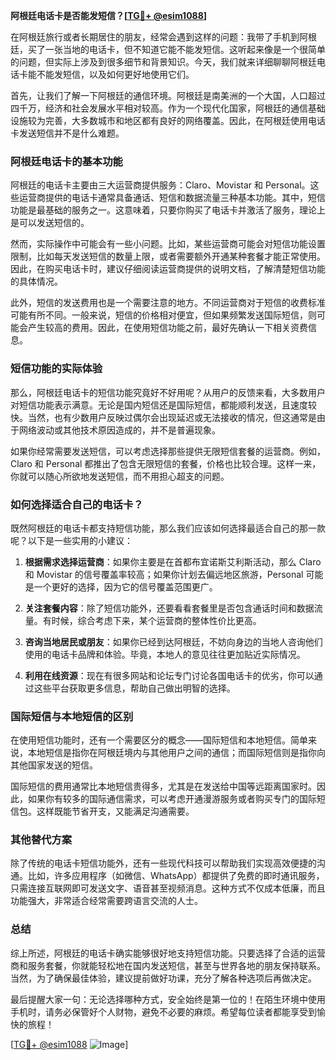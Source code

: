 **阿根廷电话卡是否能发短信？[[TG💪+ @esim1088](https://t.me/s/esim1088)]**

在阿根廷旅行或者长期居住的朋友，经常会遇到这样的问题：我带了手机到阿根廷，买了一张当地的电话卡，但不知道它能不能发短信。这听起来像是一个很简单的问题，但实际上涉及到很多细节和背景知识。今天，我们就来详细聊聊阿根廷电话卡能不能发短信，以及如何更好地使用它们。

首先，让我们了解一下阿根廷的通信环境。阿根廷是南美洲的一个大国，人口超过四千万，经济和社会发展水平相对较高。作为一个现代化国家，阿根廷的通信基础设施较为完善，大多数城市和地区都有良好的网络覆盖。因此，在阿根廷使用电话卡发送短信并不是什么难题。

### 阿根廷电话卡的基本功能

阿根廷的电话卡主要由三大运营商提供服务：Claro、Movistar 和 Personal。这些运营商提供的电话卡通常具备通话、短信和数据流量三种基本功能。其中，短信功能是最基础的服务之一。这意味着，只要你购买了电话卡并激活了服务，理论上是可以发送短信的。

然而，实际操作中可能会有一些小问题。比如，某些运营商可能会对短信功能设置限制，比如每天发送短信的数量上限，或者需要额外开通某种套餐才能正常使用。因此，在购买电话卡时，建议仔细阅读运营商提供的说明文档，了解清楚短信功能的具体情况。

此外，短信的发送费用也是一个需要注意的地方。不同运营商对于短信的收费标准可能有所不同。一般来说，短信的价格相对便宜，但如果频繁发送国际短信，则可能会产生较高的费用。因此，在使用短信功能之前，最好先确认一下相关资费信息。

### 短信功能的实际体验

那么，阿根廷电话卡的短信功能究竟好不好用呢？从用户的反馈来看，大多数用户对短信功能表示满意。无论是国内短信还是国际短信，都能顺利发送，且速度较快。当然，也有少数用户反映过偶尔会出现延迟或无法接收的情况，但这通常是由于网络波动或其他技术原因造成的，并不是普遍现象。

如果你经常需要发送短信，可以考虑选择那些提供无限短信套餐的运营商。例如，Claro 和 Personal 都推出了包含无限短信的套餐，价格也比较合理。这样一来，你就可以随心所欲地发送短信，而不用担心超支的问题。

### 如何选择适合自己的电话卡？

既然阿根廷的电话卡都支持短信功能，那么我们应该如何选择最适合自己的那一款呢？以下是一些实用的小建议：

1. **根据需求选择运营商**：如果你主要是在首都布宜诺斯艾利斯活动，那么 Claro 和 Movistar 的信号覆盖率较高；如果你计划去偏远地区旅游，Personal 可能是一个更好的选择，因为它的信号覆盖范围更广。

2. **关注套餐内容**：除了短信功能外，还要看看套餐里是否包含通话时间和数据流量。有时候，综合考虑下来，某个运营商的整体性价比更高。

3. **咨询当地居民或朋友**：如果你已经到达阿根廷，不妨向身边的当地人咨询他们使用的电话卡品牌和体验。毕竟，本地人的意见往往更加贴近实际情况。

4. **利用在线资源**：现在有很多网站和论坛专门讨论各国电话卡的优劣，你可以通过这些平台获取更多信息，帮助自己做出明智的选择。

### 国际短信与本地短信的区别

在使用短信功能时，还有一个需要区分的概念——国际短信和本地短信。简单来说，本地短信是指你在阿根廷境内与其他用户之间的通信；而国际短信则是指你向其他国家发送的短信。

国际短信的费用通常比本地短信贵得多，尤其是在发送给中国等远距离国家时。因此，如果你有较多的国际通信需求，可以考虑开通漫游服务或者购买专门的国际短信包。这样既能节省开支，又能满足沟通需要。

### 其他替代方案

除了传统的电话卡短信功能外，还有一些现代科技可以帮助我们实现高效便捷的沟通。比如，许多应用程序（如微信、WhatsApp）都提供了免费的即时通讯服务，只需连接互联网即可发送文字、语音甚至视频消息。这种方式不仅成本低廉，而且功能强大，非常适合经常需要跨语言交流的人士。

### 总结

综上所述，阿根廷的电话卡确实能够很好地支持短信功能。只要选择了合适的运营商和服务套餐，你就能轻松地在国内发送短信，甚至与世界各地的朋友保持联系。当然，为了确保最佳体验，建议提前做好功课，充分了解各种选项后再做决定。

最后提醒大家一句：无论选择哪种方式，安全始终是第一位的！在陌生环境中使用手机时，请务必保管好个人财物，避免不必要的麻烦。希望每位读者都能享受到愉快的旅程！

[[TG💪+ @esim1088](https://t.me/s/esim1088) ![Image](https://i.postimg.cc/4NQfJmqS/Snipaste-2025-05-13-00-14-12.png)]